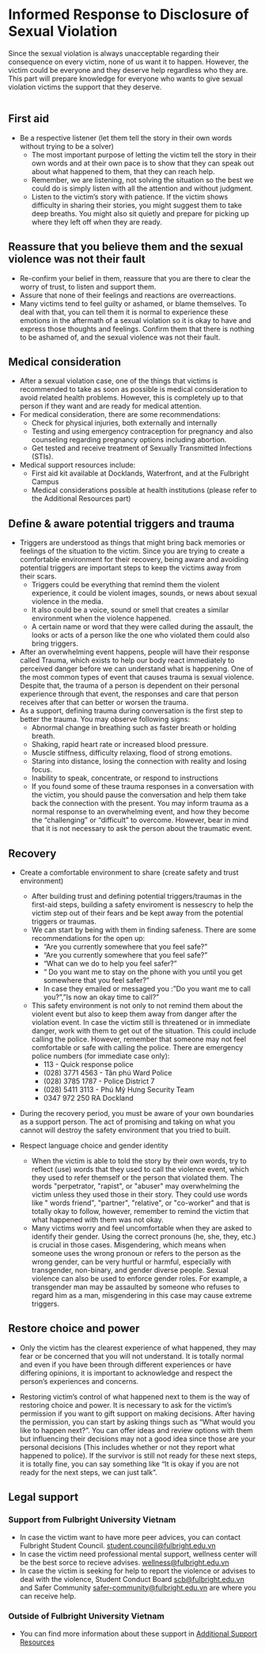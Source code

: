# Informed Response to Disclosure of Sexual Violation

Since the sexual violation is always unacceptable regarding their consequence on every victim, none of us want it to happen. However, the victim could be everyone and they deserve help regardless who they are. This part will prepare knowledge for everyone who wants to give sexual violation victims the support that they deserve. 

```{contents}
```

## First aid
- Be a respective listener (let them tell the story in their own words without trying to be a solver)  
  - The most important purpose of letting the victim tell the story in their own words and at their own pace is to show that they can speak out about what happened to them, that they can reach help.
  - Remember, we are listening, not solving the situation so the best we could do is simply listen with all the attention and without judgment.
  - Listen to the victim’s story with patience. If the victim shows difficulty in sharing their stories, you might suggest them to take deep breaths. You might also sit quietly and prepare for picking up where they left off when they are ready.

## Reassure that you believe them and the sexual violence was not their fault  
- Re-confirm your belief in them, reassure that you are there to clear the worry of trust, to listen and support them. 
- Assure that none of their feelings and reactions are overreactions.   
- Many victims tend to feel guilty or ashamed, or blame themselves. To deal with that, you can tell them it is normal to experience these emotions in the aftermath of a sexual violation so it is okay to have and express those thoughts and feelings. Confirm them that there is nothing to be ashamed of, and the sexual violence was not their fault. 

## Medical consideration  
- After a sexual violation case, one of the things that victims is recommended to take as soon as possible is medical consideration to avoid related health problems. However, this is completely up to that person if they want and are ready for medical attention. 
- For medical consideration, there are some recommendations:
  - Check for physical injuries, both externally and internally
  - Testing and using emergency contraception for pregnancy and also counseling regarding pregnancy options including abortion.
  - Get tested and receive treatment of Sexually Transmitted Infections (STIs).
- Medical support resources include:
  - First aid kit available at Docklands, Waterfront, and at the Fulbright Campus 
  - Medical considerations possible at health institutions (please refer to the Additional Resources part) 

## Define & aware potential triggers and trauma  
- Triggers are understood as things that might bring back memories or feelings of the situation to the victim. Since you are trying to create a comfortable environment for their recovery, being aware and avoiding potential triggers are important steps to keep the victims away from their scars. 
  - Triggers could be everything that remind them the violent experience, it could be violent images, sounds, or news about sexual violence in the media. 
  - It also could be a voice, sound or smell that creates a similar environment when the violence happened. 
  - A certain name or word that they were called during the assault, the looks or acts of a person like the one who violated them could also bring triggers.
- After an overwhelming event happens, people will have their response called Trauma, which exists to help our body react immediately to perceived danger before we can understand what is happening. One of the most common types of event that causes trauma is sexual violence. Despite that, the trauma of a person is dependent on their personal experience through that event, the responses and care that person receives after that can better or worsen the trauma. 
- As a support, defining trauma during conversation is the first step to better the trauma. You may observe following signs:
  - Abnormal change in breathing such as faster breath or holding breath. 
  - Shaking, rapid heart rate or increased blood pressure.
  - Muscle stiffness, difficulty relaxing, flood of strong emotions.
  - Staring into distance, losing the connection with reality and losing focus.
  - Inability to speak, concentrate, or respond to instructions
  - If you found some of these trauma responses in a conversation with the victim, you should pause the conversation and help them take back the connection with the present. You may inform trauma as a normal response to an overwhelming event, and how they become the “challenging” or “difficult” to overcome. However, bear in mind that it is not necessary to ask the person about the traumatic event. 

## Recovery
- Create a comfortable environment to share (create safety and trust environment) 
  - After building trust and defining potential triggers/traumas in the first-aid steps, building a safety enviroment is nessescry to help the victim step out of their fears and be kept away from the potential triggers or traumas.
  - We can start by being with them in finding safeness. There are some recommendations for the open up:
    - “Are you currently somewhere that you feel safe?"
    - “Are you currently somewhere that you feel safe?”
    - “What can we do to help you feel safer?”
    - “ Do you want me to stay on the phone with you until you get somewhere that you feel safer?”
    - In case they emailed or messaged you :”Do you want me to call you?”,”Is now an okay time to call?”
  - This safety environment is not only to not remind them about the violent event but also to keep them away from danger after the violation event. In case the victim still is threatened or in immediate danger, work with them to get out of the situation. This could include calling the police. However, remember that someone may not feel comfortable or safe with calling the police. There are emergency police numbers (for immediate case only):
    - 113 -  Quick response police
    - (028) 3771 4563 - Tân phú Ward Police
    - (028) 3785 1787 - Police District 7
    - (028) 5411 3113 - Phú Mỹ Hưng Security Team
    - 0347 972 250 RA Dockland 


- During the recovery period, you must be aware of your own boundaries as a support person. The act of promising and taking on what you cannot will destroy the safety environment that you tried to built.

- Respect language choice and gender identity 
  - When the victim is able to told the story by their own words, try to reflect (use) words that they used to call the violence event, which they used to refer themself or the person that violated them. The words "perpetrator, "rapist", or "abuser" may overwhelming the victim unless they used those in their story. They could use words like " words friend", "partner", "relative", or "co-worker" and that is totally okay to follow, however, remember to remind the victim that what happened with them was not okay. 
  - Many victims worry and feel uncomfortable when they are asked to identify their gender. Using the correct pronouns (he, she, they, etc.) is crucial in those cases. Misgendering, which means when someone uses the wrong pronoun or refers to the person as the wrong gender, can be very hurtful or harmful, especially with transgender, non-binary, and gender diverse people. Sexual violence can also be used to enforce gender roles. For example, a transgender man may be assaulted by someone who refuses to regard him as a man, misgendering in this case may cause extreme triggers.


## Restore choice and power 
- Only the victim has the clearest experience of what happened, they may fear or be concerned that you will not understand. It is totally normal and even if you have been through different experiences or have differing opinions, it is important to acknowledge and respect the person’s experiences and concerns.

- Restoring victim’s control of what happened next to them is the way of restoring choice and power. It is necessary to ask for the victim’s permission if you want to gift support on making decisions. After having the permission, you can start by asking things such as “What would you like to happen next?”. You can offer ideas and review options with them but influencing their decisions may not a good idea since those are your personal decisions (This includes whether or not they report what happened to police). If the survivor is still not ready for these next steps, it is totally fine, you can say something like “It is okay if you are not ready for the next steps, we can just talk”.

## Legal support
### Support from Fulbright University Vietnam
- In case the victim want to have more peer advices, you can contact Fulbright Student Council. student.council@fulbright.edu.vn
- In case the victim need professional mental support, wellness center will be the best sorce to recieve advises. wellness@fulbright.edu.vn
- In case the victim is seeking for help to report the violence or advises to deal with the violence, Student Conduct Board scb@fulbright.edu.vn and Safer Community safer-community@fulbright.edu.vn are where you can receive help.
### Outside of Fulbright University Vietnam  
- You can find more information about these support in [Additional Support Resources](https://panda1835.github.io/fulbright-how-to-get-help/content/english/7_additional_support_resources.html)
